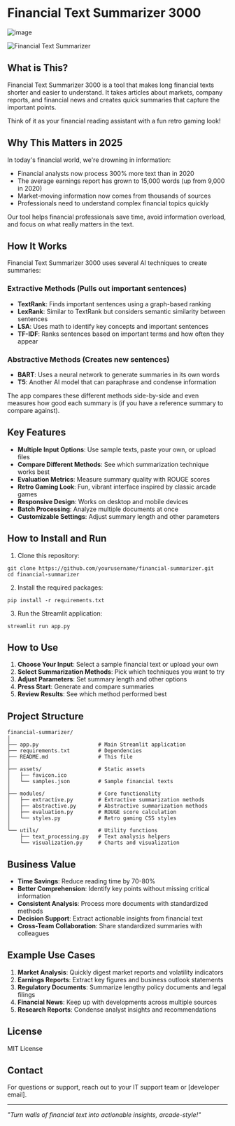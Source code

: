 # Financial Text Summarizer 3000

![image](https://github.com/user-attachments/assets/927a663e-cd30-46df-867f-0702741c117d)


![Financial Text Summarizer](https://github.com/yourusername/financial-summarizer/blob/main/assets/logo.png)

## What is This?

Financial Text Summarizer 3000 is a tool that makes long financial texts shorter and easier to understand. It takes articles about markets, company reports, and financial news and creates quick summaries that capture the important points.

Think of it as your financial reading assistant with a fun retro gaming look!

## Why This Matters in 2025

In today's financial world, we're drowning in information:

- Financial analysts now process 300% more text than in 2020
- The average earnings report has grown to 15,000 words (up from 9,000 in 2020)
- Market-moving information now comes from thousands of sources
- Professionals need to understand complex financial topics quickly

Our tool helps financial professionals save time, avoid information overload, and focus on what really matters in the text.

## How It Works

Financial Text Summarizer 3000 uses several AI techniques to create summaries:

### Extractive Methods (Pulls out important sentences)
- **TextRank**: Finds important sentences using a graph-based ranking
- **LexRank**: Similar to TextRank but considers semantic similarity between sentences
- **LSA**: Uses math to identify key concepts and important sentences
- **TF-IDF**: Ranks sentences based on important terms and how often they appear

### Abstractive Methods (Creates new sentences)
- **BART**: Uses a neural network to generate summaries in its own words
- **T5**: Another AI model that can paraphrase and condense information

The app compares these different methods side-by-side and even measures how good each summary is (if you have a reference summary to compare against).

## Key Features

- **Multiple Input Options**: Use sample texts, paste your own, or upload files
- **Compare Different Methods**: See which summarization technique works best
- **Evaluation Metrics**: Measure summary quality with ROUGE scores
- **Retro Gaming Look**: Fun, vibrant interface inspired by classic arcade games
- **Responsive Design**: Works on desktop and mobile devices
- **Batch Processing**: Analyze multiple documents at once
- **Customizable Settings**: Adjust summary length and other parameters

## How to Install and Run

1. Clone this repository:
```
git clone https://github.com/yourusername/financial-summarizer.git
cd financial-summarizer
```

2. Install the required packages:
```
pip install -r requirements.txt
```

3. Run the Streamlit application:
```
streamlit run app.py
```

## How to Use

1. **Choose Your Input**: Select a sample financial text or upload your own
2. **Select Summarization Methods**: Pick which techniques you want to try
3. **Adjust Parameters**: Set summary length and other options
4. **Press Start**: Generate and compare summaries
5. **Review Results**: See which method performed best

## Project Structure

```
financial-summarizer/
│
├── app.py                   # Main Streamlit application
├── requirements.txt         # Dependencies
├── README.md                # This file
│
├── assets/                  # Static assets
│   ├── favicon.ico
│   └── samples.json         # Sample financial texts
│
├── modules/                 # Core functionality
│   ├── extractive.py        # Extractive summarization methods
│   ├── abstractive.py       # Abstractive summarization methods
│   ├── evaluation.py        # ROUGE score calculation
│   └── styles.py            # Retro gaming CSS styles
│
└── utils/                   # Utility functions
    ├── text_processing.py   # Text analysis helpers
    └── visualization.py     # Charts and visualization
```

## Business Value

- **Time Savings**: Reduce reading time by 70-80%
- **Better Comprehension**: Identify key points without missing critical information
- **Consistent Analysis**: Process more documents with standardized methods
- **Decision Support**: Extract actionable insights from financial text
- **Cross-Team Collaboration**: Share standardized summaries with colleagues

## Example Use Cases

1. **Market Analysis**: Quickly digest market reports and volatility indicators
2. **Earnings Reports**: Extract key figures and business outlook statements
3. **Regulatory Documents**: Summarize lengthy policy documents and legal filings
4. **Financial News**: Keep up with developments across multiple sources
5. **Research Reports**: Condense analyst insights and recommendations

## License

MIT License

## Contact

For questions or support, reach out to your IT support team or [developer email].

---

*"Turn walls of financial text into actionable insights, arcade-style!"*
